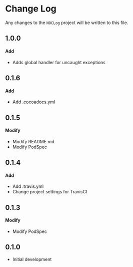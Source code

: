 # Change Log

Any changes to the `NOCLog` project will be written to this file.

## 1.0.0
#### Add
* Adds global handler for uncaught exceptions

## 0.1.6
#### Add
* Add .cocoadocs.yml

## 0.1.5
#### Modify
* Modify README.md
* Modify PodSpec

## 0.1.4
#### Add
* Add .travis.yml
* Change project settings for TravisCI

## 0.1.3
#### Modify
* Modify PodSpec

## 0.1.0
* Initial development
